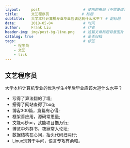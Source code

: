 ```yaml
---
layout:     post                    # 使用的布局（不需要改）
title:      文艺程序员               # 标题
subtitle:   大学本科计算机专业毕业应该达到什么水平？ # 副标题
date:       2018-05-04              # 时间
author:     Frank Liu               # 作者
header-img: img/post-bg-line.png    # 这篇文章标题背景图片
catalog: true                       # 是否归档
tags:                               # 标签
    - 程序员
    - 文艺
    - tick
---
```


## 文艺程序员
大学本科计算机专业的优秀学生4年后毕业应该大道什么水平？
* 写得了算法翻的了墙;
* 搭得了网站查得了bug;
* 博客300篇，篇篇有心得;
* 框架善应用，源码常思量;
* 文能oj秒ac，武能项目撸万行;
* 博览中外群书，夜寐常入论坛;
* 数据结构在心间，抬头代码扫两行;
* Linux玩转于手间，语言专攻有余粮。